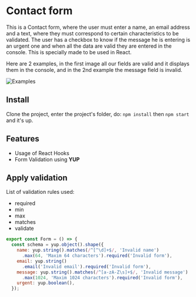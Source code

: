 # Contact form

This is a Contact form, where the user must enter a name, an email address and a text, where they must correspond to certain characteristics to be validated. The user has a checkbox to know if the message he is entering is an urgent one and when all the data are valid they are entered in the console. This is specially made to be used in React.

Here are 2 examples, in the first image all our fields are valid and it displays them in the console, and in the 2nd example the message field is invalid.


![Examples](https://user-images.githubusercontent.com/91980199/235313385-9e616966-ab2b-41dc-af9c-79edf690a9bf.png)




## Install
Clone the project, enter the project's folder, do: ```npm install``` then ```npm start``` and it's up.

## Features
* Usage of React Hooks
* Form Validation using **YUP**

## Apply validation
List of validation rules used:
* required
* min
* max
* matches
* validate

```javascript
export const Form = () => {
  const schema = yup.object().shape({
    name: yup.string().matches(/^[^\d]+$/, 'Invalid name')
      .max(64, 'Maxim 64 characters').required('Invalid form'),
    email: yup.string()
      .email('Invalid email').required('Invalid form'),
    message: yup.string().matches(/^[a-zA-Z\s]+$/, 'Invalid message')
      .max(1024, 'Maxim 1024 characters').required('Invalid form'),
    urgent: yup.boolean(),
  });
```
